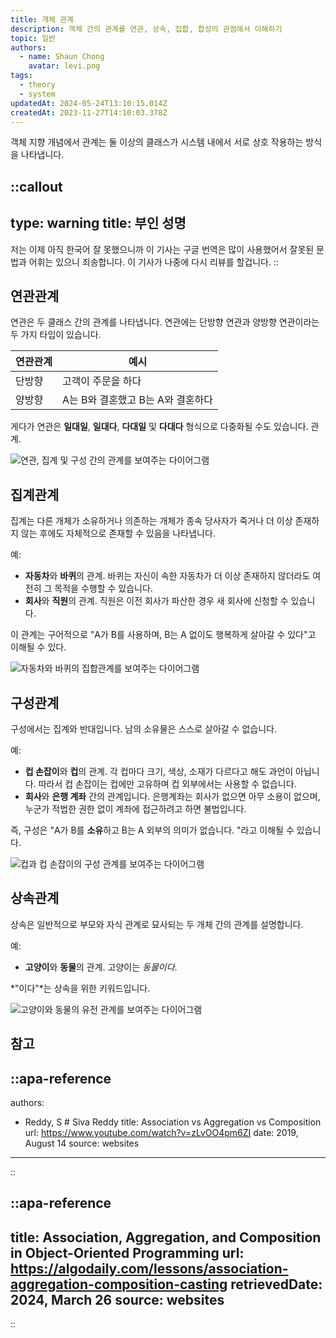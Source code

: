```yaml
---
title: 개체 관계
description: 객체 간의 관계를 연관, 상속, 집합, 합성의 관점에서 이해하기
topic: 일반
authors:
  - name: Shaun Chong
    avatar: levi.png
tags:
  - theory
  - system
updatedAt: 2024-05-24T13:10:15.014Z
createdAt: 2023-11-27T14:10:03.378Z
---
```


객체 지향 개념에서 관계는 둘 이상의 클래스가 시스템 내에서 서로 상호 작용하는 방식을 나타냅니다.

<!--more-->

<!-- prettier-ignore-start -->
::callout
---
type: warning
title: 부인 성명
---
저는 이제 아직 한국어 잘 못했으니까 이 기사는 구글 번역은 많이 사용했어서 잘못된 문법과 어휘는 있으니 죄송합니다. 이 기사가 나중에 다시 리뷰를 할겁니다.
::
<!-- prettier-ignore-end -->

## 연관관계

연관은 두 클래스 간의 관계를 나타냅니다. 연관에는 단방향 연관과 양방향 연관이라는 두 가지 타입이 있습니다.

| 연관관계 | 예시                              |
| -------- | --------------------------------- |
| 단방향   | 고객이 주문을 하다                |
| 양방향   | A는 B와 결혼했고 B는 A와 결혼하다 |

게다가 연관은 **일대일**, **일대다**, **다대일** 및 **다대다** 형식으로 다중화될 수도 있습니다. 관계.

![연관, 집계 및 구성 간의 관계를 보여주는 다이어그램](/images/object-relationships/association.png)

## 집계관계

집계는 다른 개체가 소유하거나 의존하는 개체가 종속 당사자가 죽거나 더 이상 존재하지 않는 후에도 자체적으로 존재할 수 있음을 나타냅니다.

예:

- **자동차**와 **바퀴**의 관계. 바퀴는 자신이 속한 자동차가 더 이상 존재하지 않더라도 여전히 그 목적을 수행할 수 있습니다.
- **회사**와 **직원**의 관계. 직원은 이전 회사가 파산한 경우 새 회사에 신청할 수 있습니다.

이 관계는 구어적으로 "A가 B를 사용하며, B는 A 없이도 행복하게 살아갈 수 있다"고 이해될 수 있다.

![자동차와 바퀴의 집합관계를 보여주는 다이어그램](/images/object-relationships/aggregation.png)

## 구성관계

구성에서는 집계와 반대입니다. 남의 소유물은 스스로 살아갈 수 없습니다.

예:

- **컵 손잡이**와 **컵**의 관계. 각 컵마다 크기, 색상, 소재가 다르다고 해도 과언이 아닙니다. 따라서 컵 손잡이는 컵에만 고유하며 컵 외부에서는 사용할 수 없습니다.
- **회사**와 **은행 계좌** 간의 관계입니다. 은행계좌는 회사가 없으면 아무 소용이 없으며, 누군가 적법한 권한 없이 계좌에 접근하려고 하면 불법입니다.

즉, 구성은 "A가 B를 **소유**하고 B는 A 외부의 의미가 없습니다. "라고 이해될 수 있습니다.

![컵과 컵 손잡이의 구성 관계를 보여주는 다이어그램](/images/object-relationships/composition.png)

## 상속관계

상속은 일반적으로 부모와 자식 관계로 묘사되는 두 개체 간의 관계를 설명합니다.

예:

- **고양이**와 **동물**의 관계. 고양이는 _동물이다_.

*"이다"*는 상속을 위한 키워드입니다.

![고양이와 동물의 유전 관계를 보여주는 다이어그램](/images/object-relationships/inheritance.png)

## 참고

<!-- prettier-ignore-start -->
::apa-reference
---
authors:
 - Reddy, S # Siva Reddy
title: Association vs Aggregation vs Composition
url: https://www.youtube.com/watch?v=zLvOO4pm6ZI
date: 2019, August 14
source: websites
---
::

::apa-reference
---
title: Association, Aggregation, and Composition in Object-Oriented Programming
url: https://algodaily.com/lessons/association-aggregation-composition-casting
retrievedDate: 2024, March 26
source: websites
---
::
<!-- prettier-ignore-end -->
